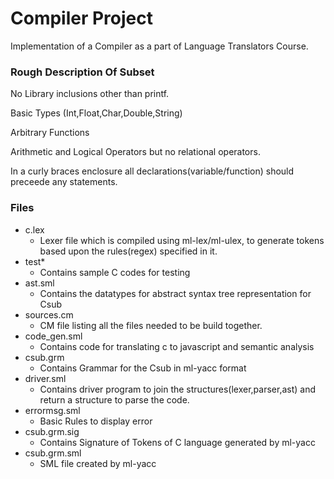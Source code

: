 # Compiler Project #

Implementation of a Compiler as a part of Language Translators Course.

### Rough Description Of Subset 
No Library inclusions other than printf.

Basic Types (Int,Float,Char,Double,String)

Arbitrary Functions

Arithmetic and Logical Operators but no relational operators.

In a curly braces enclosure all declarations(variable/function) should preceede any statements.


### Files

* c.lex
	* Lexer file which is compiled using ml-lex/ml-ulex, to generate tokens based upon the rules(regex) specified in it.
* test\*
	* Contains sample C codes for testing
* ast.sml
	* Contains the datatypes for abstract syntax tree representation for Csub
* sources.cm
	* CM file listing all the files needed to be build together.
* code_gen.sml 
	* Contains code for translating c to javascript and semantic analysis 
* csub.grm 
	* Contains Grammar for the Csub in ml-yacc format
* driver.sml
	* Contains driver program to join the structures(lexer,parser,ast) and return a structure to parse the code.
* errormsg.sml 
	* Basic Rules to display error
* csub.grm.sig
	* Contains Signature of Tokens of C language generated by ml-yacc
* csub.grm.sml
	* SML file created by ml-yacc
